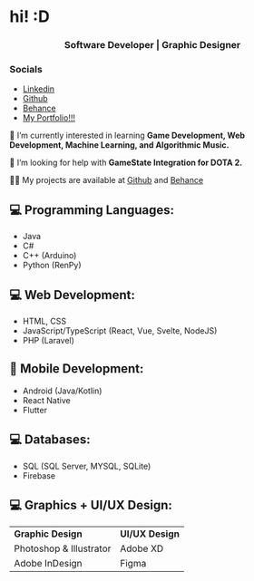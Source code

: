 <h1>hi! :D</h1>
<h3 align="center">Software Developer | Graphic Designer </h3>

### Socials 
- [Linkedin](https://www.linkedin.com/in/jeoooo/)
- [Github](https://github.com/jeocarlolubao)
- [Behance](https://www.behance.net/jeolubao)
- [My Portfolio!!!](https://jeoooo.github.io/portfolio)

🌱 I’m currently interested in learning **Game Development, Web Development, Machine Learning, and Algorithmic Music.**

🤝 I’m looking for help with **GameState Integration for DOTA 2.**

👨‍💻 My projects are available at [Github](https://github.com/jeocarlolubao) and [Behance](https://www.behance.net/jeolubao)
</p>

## 💻 Programming Languages:
- Java
- C#
- C++ (Arduino)
- Python (RenPy)
## 💻 Web Development:
- HTML, CSS
- JavaScript/TypeScript (React, Vue, Svelte, NodeJS)
- PHP (Laravel)
## 📱 Mobile Development:
- Android (Java/Kotlin)
- React Native
- Flutter
## 💻 Databases:
- SQL (SQL Server, MYSQL, SQLite)
- Firebase
## 💻 Graphics + UI/UX Design:
<table border="0">
 <tr>
    <td>
    <b>Graphic Design</b>
    </td>
    <td>
    <b>UI/UX Design</b>
    </td>
 </tr>
 <tr>
    <td>Photoshop & Illustrator</td>
    <td>Adobe XD</td>
 </tr>
 <tr>
    <td>Adobe InDesign</td>
    <td>Figma</td>
 </tr>
</table>